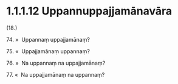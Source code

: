 

# 1.1.1.12 Uppannuppajjamānavāra





(18.)

74\. »  Uppannaṃ uppajjamānaṃ?

75\. «  Uppajjamānaṃ uppannaṃ?

76\. »  Na uppannaṃ na uppajjamānaṃ?

77\. «  Na uppajjamānaṃ na uppannaṃ?




